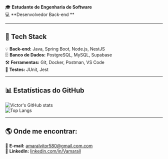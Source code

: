 🎓 **Estudante de Engenharia de Software**  
💻 **Desenvolvedor Back-end **  

---

## 🔧 Tech Stack
💡 **Back-end:** Java, Spring Boot, Node.js, NestJS  
🗄️ **Banco de Dados:** PostgreSQL, MySQL, Supabase  
🛠️ **Ferramentas:** Git, Docker, Postman, VS Code  
🧪 **Testes:** JUnit, Jest  

---

## 📊 Estatísticas do GitHub  
![Victor's GitHub stats](https://github-readme-stats.vercel.app/api?username=Vamarall&show_icons=true&theme=tokyonight)  
![Top Langs](https://github-readme-stats.vercel.app/api/top-langs/?username=Vamarall&layout=compact&theme=tokyonight)  

---

## 🌎 Onde me encontrar:
📧 **E-mail:** [amaralvitor580@gmail.com.com](mailto:amaralvitor580@gmail.com)  
🔗 **LinkedIn:** [linkedin.com/in/Vamarall](https://www.linkedin.com/in/Vamarall/)  
